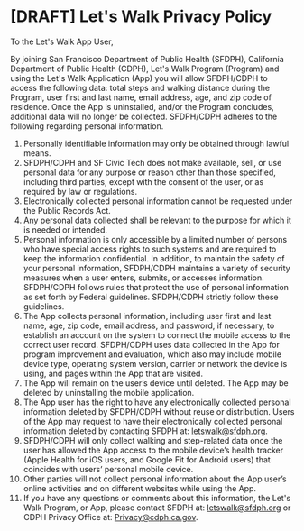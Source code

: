 # [DRAFT] Let's Walk Privacy Policy

To the Let's Walk App User,

By joining San Francisco Department of Public Health (SFDPH), California Department of Public Health (CDPH), Let's Walk Program (Program) and using the Let's Walk Application (App) you will allow SFDPH/CDPH to access the following data: total steps and walking distance during the Program, user first and last name, email address, age, and zip code of residence. Once the App is uninstalled, and/or the Program concludes, additional data will no longer be collected. SFDPH/CDPH adheres to the following regarding personal information.

1.  Personally identifiable information may only be obtained through lawful means.
2.  SFDPH/CDPH and SF Civic Tech does not make available, sell, or use personal data for any purpose or reason other than those specified, including third parties, except with the consent of the user, or as required by law or regulations.
3.  Electronically collected personal information cannot be requested under the Public Records Act.
4.  Any personal data collected shall be relevant to the purpose for which it is needed or intended.
5.  Personal information is only accessible by a limited number of persons who have special access rights to such systems and are required to keep the information confidential. In addition, to maintain the safety of your personal information, SFDPH/CDPH maintains a variety of security measures when a user enters, submits, or accesses information. SFDPH/CDPH follows rules that protect the use of personal information as set forth by Federal guidelines. SFDPH/CDPH strictly follow these guidelines.
6.  The App collects personal information, including user first and last name, age, zip code, email address, and password, if necessary, to establish an account on the system to connect the mobile access to the correct user record. SFDPH/CDPH uses data collected in the App for program improvement and evaluation, which also may include mobile device type, operating system version, carrier or network the device is using, and pages within the App that are visited.
7.  The App will remain on the user’s device until deleted. The App may be deleted by uninstalling the mobile application.
8.  The App user has the right to have any electronically collected personal information deleted by SFDPH/CDPH without reuse or distribution. Users of the App may request to have their electronically collected personal information deleted by contacting SFDPH at: letswalk@sfdph.org.
9.  SFDPH/CDPH will only collect walking and step-related data once the user has allowed the App access to the mobile device’s health tracker (Apple Health for iOS users, and Google Fit for Android users) that coincides with users’ personal mobile device.
10. Other parties will not collect personal information about the App user’s online activities and on different websites while using the App.
11. If you have any questions or comments about this information, the Let's Walk Program, or App, please contact SFDPH at: letswalk@sfdph.org or CDPH Privacy Office at: Privacy@cdph.ca.gov.
